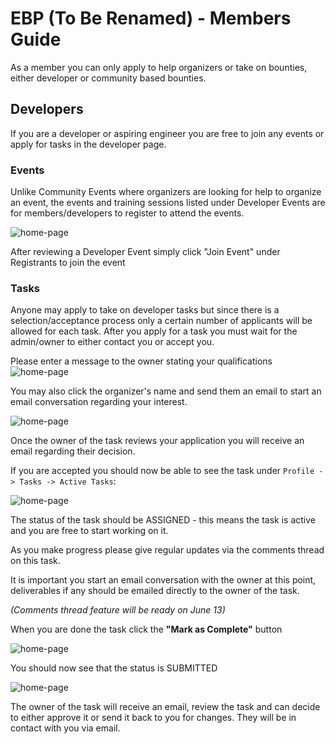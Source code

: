 

# EBP (To Be Renamed) - Members Guide

As a member you can only apply to help organizers or take on bounties,
either developer or community based bounties.

## Developers

If you are a developer or aspiring engineer you are free to join any events or apply for tasks
in the developer page.

### Events

Unlike Community Events where organizers are looking for help to organize an event, the events and
training sessions listed under Developer Events are for members/developers to register to attend the events.

![home-page](http://d72wx65dsgs48.cloudfront.net/images/MD/3.png)

After reviewing a Developer Event simply click "Join Event" under Registrants to join the event

### Tasks

Anyone may apply to take on developer tasks but since there is a selection/acceptance process only a certain number
of applicants will be allowed for each task. After you apply for a task you must wait for the
admin/owner to either contact you or accept you.

Please enter a message to the owner stating your qualifications
![home-page](http://d72wx65dsgs48.cloudfront.net/images/MD/2.png)

You may also click the organizer's name and send them an email to start an email conversation regarding
your interest.

![home-page](http://d72wx65dsgs48.cloudfront.net/images/MD/5.png)

Once the owner of the task reviews your application you will receive an email regarding their decision.

If you are accepted you should now be able to see the task under `Profile -> Tasks -> Active Tasks`:

![home-page](http://d72wx65dsgs48.cloudfront.net/images/MD/4.png)

The status of the task should be ASSIGNED - this means the task is active and you are free to start working on it.

As you make progress please give regular updates via the comments thread on this task.

It is important you start an email conversation with the owner at this point, deliverables if any
should be emailed directly to the owner of the task.

*(Comments thread feature will be ready on June 13)*

When you are done the task click the **"Mark as Complete"** button

![home-page](http://d72wx65dsgs48.cloudfront.net/images/MD/6.png)

You should now see that the status is SUBMITTED

![home-page](http://d72wx65dsgs48.cloudfront.net/images/MD/7.png)

The owner of the task will receive an email, review the task and can decide to either approve it
or send it back to you for changes. They will be in contact with you via email.

